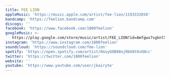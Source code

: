 ```yaml
---
title: FEE LION
appleMusic: 'https://music.apple.com/artist/fee-lion/1193332858'
bandcamp: 'https://feelion.bandcamp.com'
discogs: ''
facebook: 'https://www.facebook.com/1800feelion'
googleMusic: >-
   https://play.google.com/store/music/artist/FEE_LION?id=Amfgwx7vgknl5dt3jsziuquojme
instagram: 'https://www.instagram.com/1800feelion'
soundcloud: 'https://soundcloud.com/fee-lion'
spotify: 'https://open.spotify.com/artist/6GxyGOB90ojRbOdtOvGNcc'
twitter: 'https://twitter.com/1800feelion'
website: ''
youtube: 'https://www.youtube.com/user/jkairyte'
---
```

